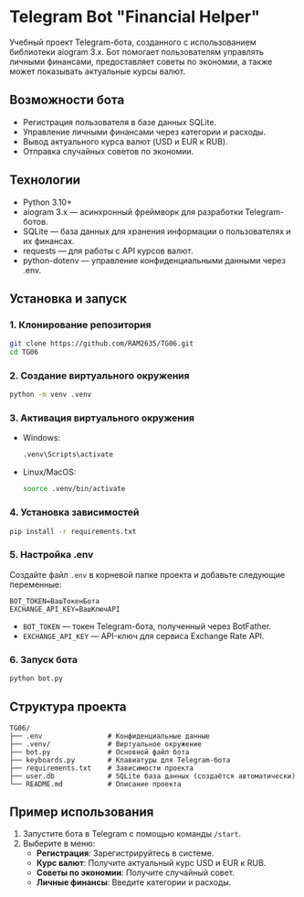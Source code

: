 
# Telegram Bot "Financial Helper"

Учебный проект Telegram-бота, созданного с использованием библиотеки aiogram 3.x. Бот помогает пользователям управлять личными финансами, предоставляет советы по экономии, а также может показывать актуальные курсы валют.

## Возможности бота
- Регистрация пользователя в базе данных SQLite.
- Управление личными финансами через категории и расходы.
- Вывод актуального курса валют (USD и EUR к RUB).
- Отправка случайных советов по экономии.

## Технологии
- Python 3.10+
- aiogram 3.x — асинхронный фреймворк для разработки Telegram-ботов.
- SQLite — база данных для хранения информации о пользователях и их финансах.
- requests — для работы с API курсов валют.
- python-dotenv — управление конфиденциальными данными через .env.

## Установка и запуск

### 1. Клонирование репозитория
```bash
git clone https://github.com/RAM2635/TG06.git
cd TG06
```

### 2. Создание виртуального окружения
```bash
python -m venv .venv
```

### 3. Активация виртуального окружения

- Windows:
  ```bash
  .venv\Scripts\activate
  ```

- Linux/MacOS:
  ```bash
  source .venv/bin/activate
  ```

### 4. Установка зависимостей
```bash
pip install -r requirements.txt
```

### 5. Настройка .env
Создайте файл `.env` в корневой папке проекта и добавьте следующие переменные:

```dotenv
BOT_TOKEN=ВашТокенБота
EXCHANGE_API_KEY=ВашКлючAPI
```

- `BOT_TOKEN` — токен Telegram-бота, полученный через BotFather.
- `EXCHANGE_API_KEY` — API-ключ для сервиса Exchange Rate API.

### 6. Запуск бота
```bash
python bot.py
```

## Структура проекта
```
TG06/
├── .env                # Конфиденциальные данные
├── .venv/              # Виртуальное окружение
├── bot.py              # Основной файл бота
├── keyboards.py        # Клавиатуры для Telegram-бота
├── requirements.txt    # Зависимости проекта
├── user.db             # SQLite база данных (создаётся автоматически)
└── README.md           # Описание проекта
```

## Пример использования
1. Запустите бота в Telegram с помощью команды `/start`.
2. Выберите в меню:
   - **Регистрация**: Зарегистрируйтесь в системе.
   - **Курс валют**: Получите актуальный курс USD и EUR к RUB.
   - **Советы по экономии**: Получите случайный совет.
   - **Личные финансы**: Введите категории и расходы.


